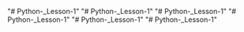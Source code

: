  "# Python-_Lesson-1" 
"# Python-_Lesson-1" 
"# Python-_Lesson-1" 
"# Python-_Lesson-1" 
"# Python-_Lesson-1" 
"# Python-_Lesson-1" 
